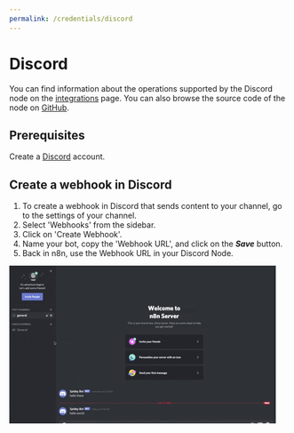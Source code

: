 ```yaml
---
permalink: /credentials/discord
---
```


# Discord
You can find information about the operations supported by the Discord node on the [integrations](https://n8n.io/integrations/n8n-nodes-base.discord) page. You can also browse the source code of the node on [GitHub](https://github.com/n8n-io/n8n/tree/master/packages/nodes-base/nodes/Discord).


## Prerequisites

Create a [Discord](https://www.discord.com/) account.

## Create a webhook in Discord

1. To create a webhook in Discord that sends content to your channel, go to the settings of your channel.
2. Select 'Webhooks' from the sidebar.
3. Click on 'Create Webhook'.
4. Name your bot, copy the 'Webhook URL', and click on the ***Save*** button.
4. Back in n8n, use the Webhook URL in your Discord Node.

![How to create a webhook in Discord](./gif-of-webhooks-in-discord.gif)

<!-- ## Using OAuth

1. Access this [Discord Developer Portal](https://discord.com/developers/applications).
2. Click on "New Application".
3. Enter the name and click "Create".
4. Use Client Secret and Client ID in your Discord node credentials in n8n.
5. Enter n8n provided redirect URL in the configuration. ![Redirect URL Explanation here](../README.md).


![Getting Discord credentials](./using-oauth.gif) -->
